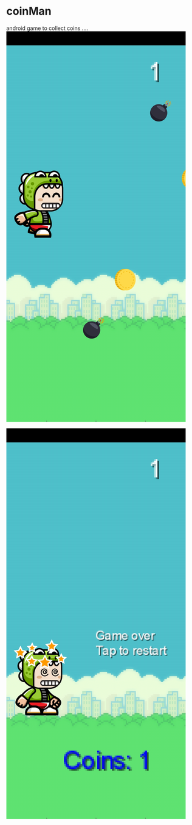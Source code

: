 # coinMan
android game to collect coins .... 
![alt text](https://github.com/pravindesai/coinMan/blob/master/Screenshot_20200528_112343.jpg)

![alt text](https://github.com/pravindesai/coinMan/blob/master/Screenshot_20200528_112347.jpg)

